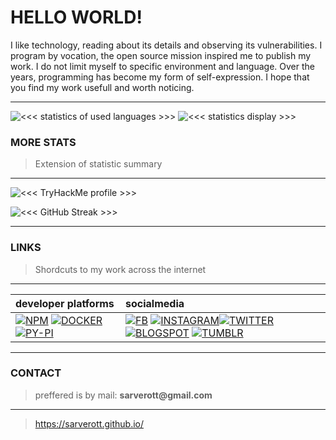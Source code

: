 # HELLO WORLD!

I like technology, reading about its details and observing its vulnerabilities. 
I program by vocation, the open source mission inspired me to publish my work. 
I do not limit myself to specific environment and language. 
Over the years, programming has become my form of self-expression. 
I hope that you find my work usefull and worth noticing.

---

![`<<< statistics of used languages >>>`][use-of-languages-statistics]
![`<<< statistics display >>>`][main-raport-stats]

### MORE STATS 

> Extension of statistic summary

---

![`<<< TryHackMe profile >>>`][tryhackme]

![`<<< GitHub Streak >>>`][combo-stats]

---
  
### LINKS   
> Shordcuts to my work across the internet

---

| developer platforms | socialmedia 
| :--- | :--- |
| [![NPM][npm-button]][npm-link] [![DOCKER][docker-button]][docker-link] [![PY-PI][pip-button]][pip-link] | [![FB][facebook-button]][facebook-link] [![INSTAGRAM][instagram-button]][instagram-link][![TWITTER][twitter-button]][twitter-link] [![BLOGSPOT][blogspot-button]][blogspot-link] [![TUMBLR][tumblr-button]][tumblr-link] |

---

### CONTACT 
  > preffered is by mail: 
  > __sarverott@gmail.com__

---

> https://sarverott.github.io/

[reddit-button]: https://img.shields.io/badge/Reddit-%23FF4500.svg?style=for-the-badge&logo=Reddit&logoColor=white
[reddit-link]: https://reddit.sarverott.com/
[facebook-button]: https://img.shields.io/badge/Facebook-1877F2.svg?style=for-the-badge&logo=Facebook&logoColor=white
[facebook-link]: https://facebook.sarverott.com/
[instagram-button]: https://img.shields.io/badge/Instagram-E4405F.svg?style=for-the-badge&logo=Instagram&logoColor=white
[instagram-link]: https://instagram.sarverott.com/
[twitter-button]: https://img.shields.io/badge/Twitter-0D80D8.svg?style=for-the-badge&logo=X&logoColor=white
[twitter-link]: https://twitter.sarverott.com/
[tumblr-button]: https://img.shields.io/badge/Tumblr-36465D.svg?style=for-the-badge&logo=Tumblr&logoColor=white
[tumblr-link]: https://tumblr.sarverott.com/
[blogspot-button]: https://img.shields.io/badge/Blogspot-FF5722.svg?style=for-the-badge&logo=Blogger&logoColor=white
[blogspot-link]: https://blogspot.sarverott.com/
[npm-button]: https://badgen.net/badge/icon/sarverott?icon=npm&color=red&label=NPM%20packages&labelColor=black
[npm-link]: https://npm.sarverott.com/
[docker-button]: https://badgen.net/badge/icon/sarverott?icon=docker&color=red&label=Docker%20containers&labelColor=black
[docker-link]: https://docker.sarverott.com/
[pip-button]: https://badgen.net/badge/icon/sarverott?icon=pypi&color=red&label=PyPi%20packages&labelColor=black
[pip-link]: https://pip.sarverott.com/
[tryhackme]:  https://tryhackme-badges.s3.amazonaws.com/sarverott.png
[combo-stats]: https://streak-stats.demolab.com?user=sarverott&theme=shadow-red&text_color=888888
[main-raport-stats]: https://github-readme-stats.vercel.app/api?username=sarverott&show_icons=true&rank_icon=github&theme=shadow_red&include_all_commits=true
[use-of-languages-statistics]: https://github-readme-stats.vercel.app/api/top-langs/?username=sarverott&langs_count=8&theme=shadow_red&layout=compact&text_color=888888
